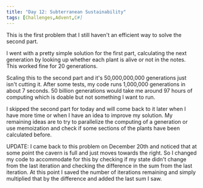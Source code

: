 ```yaml
---
title: "Day 12: Subterranean Sustainability"
tags: [Challenges,Advent,C#]
---
```

This is the first problem that I still haven't an efficient way to solve the second part.

<!-- truncate -->

I went with a pretty simple solution for the first part, calculating the next generation by looking up whether each plant is alive or not in the notes. This worked fine for 20 generations.

Scaling this to the second part and it's 50,000,000,000 generations just isn't cutting it. After some tests, my code runs 1,000,000 generations in about 7 seconds. 50 billion generations would take me around 97 hours of computing which is doable but not something I want to run.

I skipped the second part for today and will come back to it later when I have more time or when I have an idea to improve my solution. My remaining ideas are to try to parallelize the computing of a generation or use memoization and check if some sections of the plants have been calculated before.

UPDATE: I came back to this problem on December 20th and noticed that at some point the cavern is full and just moves towards the right. So I changed my code to accommodate for this by checking if my state didn't change from the last iteration and checking the difference in the sum from the last iteration. At this point I saved the number of iterations remaining and simply multiplied that by the difference and added the last sum I saw.
